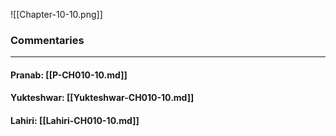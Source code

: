 ![[Chapter-10-10.png]]

### Commentaries

---

#### Pranab: [[P-CH010-10.md]]

#### Yukteshwar: [[Yukteshwar-CH010-10.md]]

#### Lahiri: [[Lahiri-CH010-10.md]]
